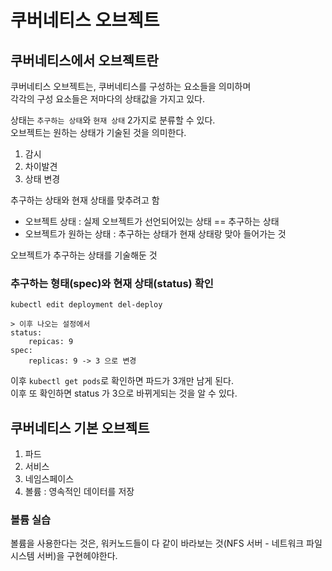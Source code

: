 # 쿠버네티스 오브젝트
## 쿠버네티스에서 오브젝트란

 
쿠버네티스 오브젝트는, 쿠버네티스를 구성하는 요소들을 의미하며      
각각의 구성 요소들은 저마다의 상태값을 가지고 있다.     

상태는 `추구하는 상태`와 `현재 상태` 2가지로 분류할 수 있다.     
오브젝트는 원하는 상태가 기술된 것을 의미한다.   

1. 감시 
2. 차이발견 
3. 상태 변경 

추구하는 상태와 현재 상태를 맞추려고 함   

* 오브젝트 상태 : 실제 오브젝트가 선언되어있는 상태 == 추구하는 상태  
* 오브젝트가 원하는 상태 : 추구하는 상태가 현재 상태랑 맞아 들어가는 것  

오브젝트가 추구하는 상태를 기술해둔 것 

### 추구하는 형태(spec)와 현재 상태(status) 확인 

```shell
kubectl edit deployment del-deploy

> 이후 나오는 설정에서 
status:
    repicas: 9
spec: 
    replicas: 9 -> 3 으로 변경 
```

이후 `kubectl get pods`로 확인하면 파드가 3개만 남게 된다.      
이후 또 확인하면 status 가 3으로 바뀌게되는 것을 알 수 있다.      

## 쿠버네티스 기본 오브젝트

1. 파드
2. 서비스
3. 네임스페이스 
4. 볼륨 : 영속적인 데이터를 저장

### 볼륨 실습 

볼륨을 사용한다는 것은, 워커노드들이 다 같이 바라보는 것(NFS 서버 - 네트워크 파일 시스템 서버)을 구현헤야한다.   








  
